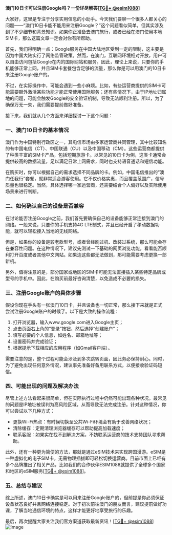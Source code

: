 **澳门10日卡可以注册Google吗？一份详尽解答[[TG💪+ @esim1088](https://t.me/s/esim1088)]**

大家好，这里是专注于分享实用信息的小助手。今天我们要聊一个很多人都关心的问题——“澳门10日卡能不能用来注册Google？”这个问题看似简单，但其实涉及到了不少细节和背景知识。如果你正准备去澳门旅行，或者已经在澳门使用本地SIM卡，那么这篇文章一定会对你有所帮助。

首先，我们得明确一点：Google服务在中国大陆地区受到一定的限制，这主要是因为中国大陆实行了网络监管政策。然而，在澳门，互联网环境相对开放，用户可以自由访问包括Google在内的国际网站和服务。因此，理论上来说，只要你的手机能够正常上网，并且SIM卡套餐包含足够的流量，那么你是可以用澳门的10日卡来注册Google账户的。

不过，在实际操作中，可能会遇到一些小麻烦。比如，有些运营商提供的SIM卡可能需要额外激活某些功能才能正常使用国际服务；还有些情况下，由于IP地址归属地的问题，可能会触发Google的安全验证机制，导致无法顺利注册。所以，为了确保万无一失，我们需要提前做好准备。

接下来，我们就从几个方面来详细探讨一下这个问题：

### **一、澳门10日卡的基本情况**

澳门作为中国特别行政区之一，其电信市场由多家运营商共同管理，其中比较知名的有中国电信（CT）、中国联通（CU）以及中国移动（CM）。这些运营商都提供了种类丰富的SIM卡产品，包括短期旅游卡。以常见的10日卡为例，这类卡通常会提供较高的数据流量，足以满足日常上网需求，同时也支持语音通话和短信功能。

在购买时，你可以根据自己的需求选择不同品牌的卡。例如，中国电信推出的“澳门任我行”套餐，就非常适合游客使用。它不仅价格实惠，而且覆盖范围广，信号质量也很稳定。当然，具体选择哪一家运营商，还需要结合个人偏好以及实际使用场景来进行判断。

### **二、如何确认自己的设备是否兼容**

在讨论能否注册Google之前，我们首先要确保自己的设备能够正常连接到澳门的网络。一般来说，只要你的手机支持4G LTE制式，并且已经开启了移动数据功能，就可以轻松接入当地的无线网络。

但是，如果你的设备是较老款型号，或者曾经刷过机、改装过系统，那么可能会存在兼容性问题。在这种情况下，建议先测试一下基础的网页浏览功能，看看能否顺利打开百度或者其他中文网站。如果连这些都无法做到，那可能需要考虑更换一部新机。

另外，值得注意的是，部分国家或地区的SIM卡可能无法直接插入某些特定品牌或型号的手机中。因此，在购买前最好咨询清楚，以免造成不必要的损失。

### **三、注册Google账户的具体步骤**

假设你现在手头有一张澳门10日卡，并且设备也一切正常，那么接下来就是正式尝试注册Google账户的时候了。以下是大致的操作流程：

1. 打开浏览器，输入www.google.com进入Google主页；
2. 点击页面右上角的“登录”按钮，然后选择“创建账户”；
3. 填写必要的个人信息，如姓名、邮箱地址等；
4. 设置密码并完成验证；
5. 根据提示下载相应的应用程序（如Gmail客户端）。

需要注意的是，整个过程可能会涉及到多次跳转页面，因此务必保持耐心。同时，为了避免出现任何意外情况，建议事先准备好备用联系方式，以便接收验证码短信。

### **四、可能出现的问题及解决办法**

尽管上述方法看起来很简单，但在实际执行过程中仍然可能出现各种状况。最常见的问题是IP地址被误判为高风险区域，从而导致无法完成注册。针对这种情况，你可以尝试以下几种方式：

- 更换Wi-Fi热点：有时候切换至公共Wi-Fi环境会有助于改善网络状况；
- 清除缓存：定期清理浏览器缓存可以帮助提高加载速度；
- 联系客服：如果实在找不到解决方案，不妨联系运营商的技术支持团队寻求帮助。

此外，还有一种更为简便的方法，那就是通过eSIM技术来实现跨国漫游。eSIM是一种虚拟化的电子SIM卡，无需物理插拔即可轻松切换运营商。目前市面上已经有多个品牌推出了相关产品，比如我们的合作伙伴ESIM1088就提供了全球多个国家和地区的eSIM服务[[TG💪+ @esim1088](https://t.me/s/esim1088)]。

### **五、总结与建议**

综上所述，澳门10日卡确实是可以用来注册Google账户的，但前提是你必须保证设备状态良好并且网络连接稳定。对于初次前往澳门的朋友而言，建议提前做好功课，了解当地通信环境的特点，这样才能更好地享受旅行的乐趣。

最后，再次提醒大家关注我们官方渠道获取最新资讯！[[TG💪+ @esim1088](https://t.me/s/esim1088)] ![Image](https://i.postimg.cc/4NQfJmqS/Snipaste-2025-05-13-00-14-12.png)